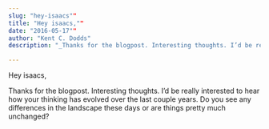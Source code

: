 ```yaml
---
slug: "hey-isaacs""
title: "Hey isaacs,""
date: "2016-05-17""
author: "Kent C. Dodds"
description: "_Thanks for the blogpost. Interesting thoughts. I’d be really interested to hear how your thinking has evolved over the last couple years…_"

---
```


Hey isaacs,

Thanks for the blogpost. Interesting thoughts. I’d be really interested to hear
how your thinking has evolved over the last couple years. Do you see any
differences in the landscape these days or are things pretty much unchanged?
